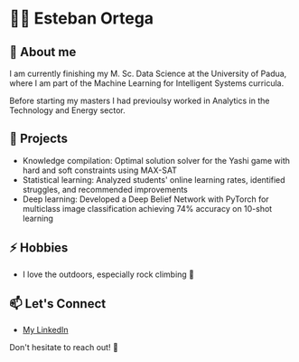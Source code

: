 # 👨‍💻 Esteban Ortega

## 🚀 About me

I am currently finishing my M. Sc. Data Science at the University of Padua, where I am part of the Machine Learning for Intelligent Systems curricula. 

Before starting my masters I had previoulsy worked in Analytics in the Technology and Energy sector.

## 🔭 Projects
- Knowledge compilation: Optimal solution solver for the Yashi game with hard and soft constraints using MAX-SAT
- Statistical learning: Analyzed students' online learning rates, identified struggles, and recommended improvements
- Deep learning: Developed a Deep Belief Network with PyTorch for multiclass image classification achieving 74% accuracy on 10-shot learning


## ⚡ Hobbies
- I love the outdoors, especially rock climbing :sunrise_over_mountains:

## 📫 Let's Connect

- [My LinkedIn](https://www.linkedin.com/in/esteban-ortega-dom/)

Don't hesitate to reach out! 🌟


<!--
**estebano-git/estebano-git** is a ✨ _special_ ✨ repository because its `README.md` (this file) appears on your GitHub profile.

Here are some ideas to get you started:

- 🔭 I’m currently working on ...
- 🌱 I’m currently learning ...
- 👯 I’m looking to collaborate on ...
- 🤔 I’m looking for help with ...
- 💬 Ask me about ...
- 📫 How to reach me: ...
- 😄 Pronouns: ...
- ⚡ Fun fact: ...
-->
